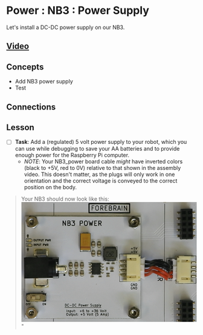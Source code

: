 # Power : NB3 : Power Supply
Let's install a DC-DC power supply on our NB3.

## [Video](https://vimeo.com/1035306761)

## Concepts
- Add NB3 power supply
- Test

## Connections

## Lesson

- [ ] **Task**: Add a (regulated) 5 volt power supply to your robot, which you can use while debugging to save your AA batteries and to provide enough power for the Raspberry Pi computer.
    - *NOTE*: Your NB3_power board cable *might* have inverted colors (black to +5V, red to 0V) relative to that shown in the assembly video. This doesn't matter, as the plugs will only work in one orientation and the correct voltage is conveyed to the correct position on the body.
> Your NB3 should now look like this: ![NB3 power wiring:400](../../../boxes/power/_resources/images/NB3_power_wiring.png)"
